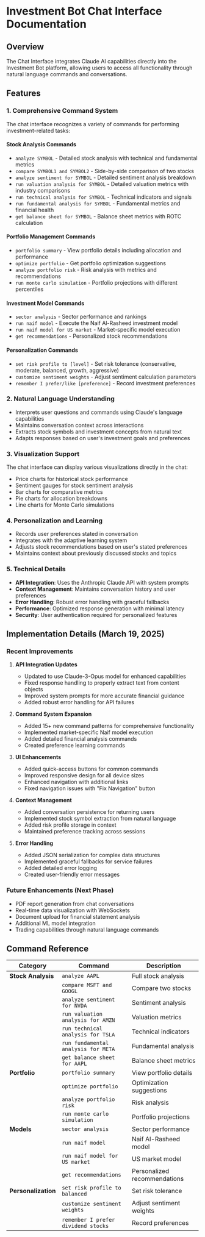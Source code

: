 # Investment Bot Chat Interface Documentation

## Overview
The Chat Interface integrates Claude AI capabilities directly into the Investment Bot platform, allowing users to access all functionality through natural language commands and conversations.

## Features

### 1. Comprehensive Command System
The chat interface recognizes a variety of commands for performing investment-related tasks:

#### Stock Analysis Commands
- `analyze SYMBOL` - Detailed stock analysis with technical and fundamental metrics
- `compare SYMBOL1 and SYMBOL2` - Side-by-side comparison of two stocks
- `analyze sentiment for SYMBOL` - Detailed sentiment analysis breakdown
- `run valuation analysis for SYMBOL` - Detailed valuation metrics with industry comparisons
- `run technical analysis for SYMBOL` - Technical indicators and signals
- `run fundamental analysis for SYMBOL` - Fundamental metrics and financial health
- `get balance sheet for SYMBOL` - Balance sheet metrics with ROTC calculation

#### Portfolio Management Commands
- `portfolio summary` - View portfolio details including allocation and performance
- `optimize portfolio` - Get portfolio optimization suggestions
- `analyze portfolio risk` - Risk analysis with metrics and recommendations
- `run monte carlo simulation` - Portfolio projections with different percentiles

#### Investment Model Commands
- `sector analysis` - Sector performance and rankings
- `run naif model` - Execute the Naif Al-Rasheed investment model
- `run naif model for US market` - Market-specific model execution
- `get recommendations` - Personalized stock recommendations

#### Personalization Commands
- `set risk profile to [level]` - Set risk tolerance (conservative, moderate, balanced, growth, aggressive)
- `customize sentiment weights` - Adjust sentiment calculation parameters
- `remember I prefer/like [preference]` - Record investment preferences

### 2. Natural Language Understanding
- Interprets user questions and commands using Claude's language capabilities
- Maintains conversation context across interactions
- Extracts stock symbols and investment concepts from natural text
- Adapts responses based on user's investment goals and preferences

### 3. Visualization Support
The chat interface can display various visualizations directly in the chat:
- Price charts for historical stock performance
- Sentiment gauges for stock sentiment analysis
- Bar charts for comparative metrics
- Pie charts for allocation breakdowns
- Line charts for Monte Carlo simulations

### 4. Personalization and Learning
- Records user preferences stated in conversation
- Integrates with the adaptive learning system
- Adjusts stock recommendations based on user's stated preferences
- Maintains context about previously discussed stocks and topics

### 5. Technical Details
- **API Integration**: Uses the Anthropic Claude API with system prompts
- **Context Management**: Maintains conversation history and user preferences
- **Error Handling**: Robust error handling with graceful fallbacks
- **Performance**: Optimized response generation with minimal latency
- **Security**: User authentication required for personalized features

## Implementation Details (March 19, 2025)

### Recent Improvements
1. **API Integration Updates**
   - Updated to use Claude-3-Opus model for enhanced capabilities
   - Fixed response handling to properly extract text from content objects
   - Improved system prompts for more accurate financial guidance
   - Added robust error handling for API failures

2. **Command System Expansion**
   - Added 15+ new command patterns for comprehensive functionality
   - Implemented market-specific Naif model execution
   - Added detailed financial analysis commands
   - Created preference learning commands

3. **UI Enhancements**
   - Added quick-access buttons for common commands
   - Improved responsive design for all device sizes
   - Enhanced navigation with additional links
   - Fixed navigation issues with "Fix Navigation" button

4. **Context Management**
   - Added conversation persistence for returning users
   - Implemented stock symbol extraction from natural language
   - Added risk profile storage in context
   - Maintained preference tracking across sessions

5. **Error Handling**
   - Added JSON serialization for complex data structures
   - Implemented graceful fallbacks for service failures
   - Added detailed error logging
   - Created user-friendly error messages

### Future Enhancements (Next Phase)
- PDF report generation from chat conversations
- Real-time data visualization with WebSockets
- Document upload for financial statement analysis
- Additional ML model integration
- Trading capabilities through natural language commands

## Command Reference

| Category | Command | Description |
|----------|---------|-------------|
| **Stock Analysis** | `analyze AAPL` | Full stock analysis |
| | `compare MSFT and GOOGL` | Compare two stocks |
| | `analyze sentiment for NVDA` | Sentiment analysis |
| | `run valuation analysis for AMZN` | Valuation metrics |
| | `run technical analysis for TSLA` | Technical indicators |
| | `run fundamental analysis for META` | Fundamental analysis |
| | `get balance sheet for AAPL` | Balance sheet metrics |
| **Portfolio** | `portfolio summary` | View portfolio details |
| | `optimize portfolio` | Optimization suggestions |
| | `analyze portfolio risk` | Risk analysis |
| | `run monte carlo simulation` | Portfolio projections |
| **Models** | `sector analysis` | Sector performance |
| | `run naif model` | Naif Al-Rasheed model |
| | `run naif model for US market` | US market model |
| | `get recommendations` | Personalized recommendations |
| **Personalization** | `set risk profile to balanced` | Set risk tolerance |
| | `customize sentiment weights` | Adjust sentiment weights |
| | `remember I prefer dividend stocks` | Record preferences |